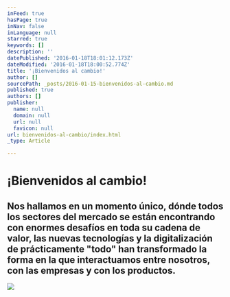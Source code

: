 ```yaml
---
inFeed: true
hasPage: true
inNav: false
inLanguage: null
starred: true
keywords: []
description: ''
datePublished: '2016-01-18T18:01:12.173Z'
dateModified: '2016-01-18T18:00:52.774Z'
title: '¡Bienvenidos al cambio!'
author: []
sourcePath: _posts/2016-01-15-bienvenidos-al-cambio.md
published: true
authors: []
publisher:
  name: null
  domain: null
  url: null
  favicon: null
url: bienvenidos-al-cambio/index.html
_type: Article

---
```

# 

# ¡Bienvenidos al cambio!

## Nos hallamos en un momento único, dónde todos los sectores del mercado se están encontrando con enormes desafíos en toda su cadena de valor, las nuevas tecnologías y la digitalización de prácticamente "todo" han transformado la forma en la que interactuamos entre nosotros, con las empresas y con los productos.
![](https://the-grid-user-content.s3-us-west-2.amazonaws.com/adae675c-5dac-448a-931d-b08171890016.png)

#